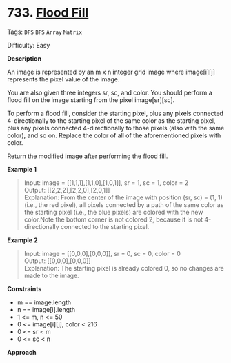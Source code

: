 # 733. [Flood Fill](https://leetcode.cn/problems/flood-fill)

Tags: `DFS` `BFS` `Array` `Matrix`

Difficulty: Easy

**Description**

An image is represented by an m x n integer grid image where image[i][j] represents the pixel value of the image.

You are also given three integers sr, sc, and color. You should perform a flood fill on the image starting from the pixel image[sr][sc].

To perform a flood fill, consider the starting pixel, plus any pixels connected 4-directionally to the starting pixel of the same color as the starting pixel, plus any pixels connected 4-directionally to those pixels (also with the same color), and so on. Replace the color of all of the aforementioned pixels with color.

Return the modified image after performing the flood fill.

**Example 1**

> Input: image = [[1,1,1],[1,1,0],[1,0,1]], sr = 1, sc = 1, color = 2  
> Output: [[2,2,2],[2,2,0],[2,0,1]]  
> Explanation: From the center of the image with position (sr, sc) = (1, 1) (i.e., the red pixel), all pixels connected by a path of the same color as the starting pixel (i.e., the blue pixels) are colored with the new color.Note the bottom corner is not colored 2, because it is not 4-directionally connected to the starting pixel.

**Example 2**

> Input: image = [[0,0,0],[0,0,0]], sr = 0, sc = 0, color = 0  
> Output: [[0,0,0],[0,0,0]]  
> Explanation: The starting pixel is already colored 0, so no changes are made to the image.

**Constraints**

- m == image.length
- n == image[i].length
- 1 <= m, n <= 50
- 0 <= image[i][j], color < $2{16}$
- 0 <= sr < m
- 0 <= sc < n

**Approach**
